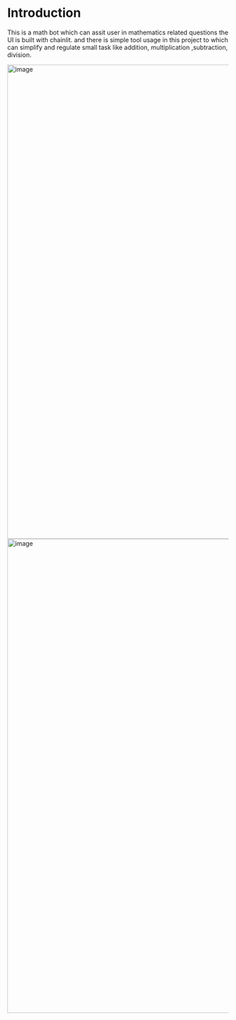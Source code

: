 # Introduction
This is a math bot which can assit user in mathematics related questions the UI is built with chainlit. and there is simple tool usage in this project to which can simplify and regulate small task like addition, multiplication ,subtraction, division.

<img width="1920" height="1080" alt="image" src="https://github.com/user-attachments/assets/081bee57-15d6-41f0-8279-61d27026b265" />

<img width="1920" height="1080" alt="image" src="https://github.com/user-attachments/assets/84fc5389-0546-4748-95f3-5f8856f6c0d4" />

